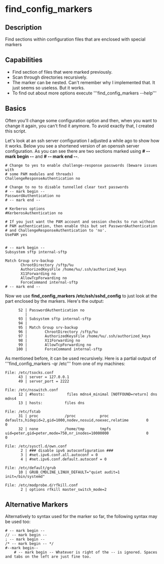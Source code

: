 # find_config_markers

## Description

Find sections within configuration files that are enclosed with special markers

## Capabilities
* Find section of files that were marked previously.
* Scan through directories recursively.
* The marker can be nested. Can't remember why I implemented that. It just seems so useless. But it works.
* To find out about more options execute '''find_config_markers --help'''

## Basics
Often you'll change some configuration option and then, when you want to change it again, you can't find it anymore. To avoid exactly that, I created this script.

Let's look at an ssh server configuration I adjusted a while ago to show how it works. Below you see a shortened version of an openssh server configuration.
As you can see there are two sections marked using **# -- mark begin --** and **# -- mark end --**.

```
# Change to yes to enable challenge-response passwords (beware issues with
# some PAM modules and threads)
ChallengeResponseAuthentication no

# Change to no to disable tunnelled clear text passwords
# -- mark begin --
PasswordAuthentication no
# -- mark end --

# Kerberos options
#KerberosAuthentication no

# If you just want the PAM account and session checks to run without
# PAM authentication, then enable this but set PasswordAuthentication
# and ChallengeResponseAuthentication to 'no'.
UsePAM yes


# -- mark begin --
Subsystem sftp internal-sftp

Match Group srv-backup
       ChrootDirectory /sftp/%u
       AuthorizedKeysFile /home/%u/.ssh/authorized_keys
       X11Forwarding no
       AllowTcpForwarding no
       ForceCommand internal-sftp
# -- mark end --

```

Now we use **find_config_markers /etc/ssh/sshd_config** to just look at the part enclosed by the markers. Here's the output:

```
      52 | PasswordAuthentication no
         |
      93 | Subsystem sftp internal-sftp
      94 |
      95 | Match Group srv-backup
      96 |        ChrootDirectory /sftp/%u
      97 |        AuthorizedKeysFile /home/%u/.ssh/authorized_keys
      98 |        X11Forwarding no
      99 |        AllowTcpForwarding no
     100 |        ForceCommand internal-sftp
```

As mentioned before, it can be used recursively. Here is a partial output of '''find_config_markers -qr /etc''' from one of my machines:
```
File: /etc/tsocks.conf
      43 | server = 127.0.0.1
      49 | server_port = 2222

File: /etc/nsswitch.conf
      12 | #hosts:          files mdns4_minimal [NOTFOUND=return] dns mdns4
      13 | hosts:          files dns

File: /etc/fstab
      31 | proc            /proc           proc    defaults,hidepid=2,gid=1000,nodev,nosuid,noexec,relatime        0       0
      32 | none            /home/tmp       tmpfs   uid=peter,gid=peter,mode=750,nr_inodes=10000000                 0       0

File: /etc/sysctl.d/own.conf
       2 | ### disable ipv6 autoconfiguration ###
       3 | #net.ipv6.conf.all.autoconf = 0
       4 | #net.ipv6.conf.default.autoconf = 0

File: /etc/default/grub
      10 | GRUB_CMDLINE_LINUX_DEFAULT="quiet audit=1 init=/bin/systemd"

File: /etc/modprobe.d/rfkill.conf
       2 | options rfkill master_switch_mode=2
```

## Alternative Markers
Alternatively to syntax used for the marker so far, the following syntax may be used too:
```
# -- mark begin --
// -- mark begin --
; -- mark begin --
/* -- mark begin -- */
#--mark begin--
    # -- mark begin -- Whatever is right of the -- is ignored. Spaces and tabs on the left are just fine too.
```
